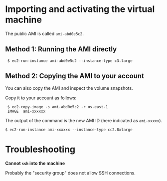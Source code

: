 Importing and activating the virtual machine
============================================

The public AMI is called ``ami-abd0e5c2``. 

Method 1: Running the AMI directly
-----------------------------------

     $ ec2-run-instance ami-abd0e5c2 --instance-type c3.large
     

Method 2: Copying the AMI to your account
---------------------------------------------

You can also copy the AMI and inspect the volume snapshots.

Copy it to your account as follows:

     $ ec2-copy-image -s ami-abd0e5c2 -r us-east-1
     IMAGE	ami-xxxxxx
     
The output of the command is the new AMI ID (here indicated as ``ami-xxxxx``).

    $ ec2-run-instance ami-xxxxxx --instance-type cc2.8xlarge
    
    
     
Troubleshooting
===============

**Cannot ``ssh`` into the machine**

Probably the "security group" does not allow SSH connections. 

     
